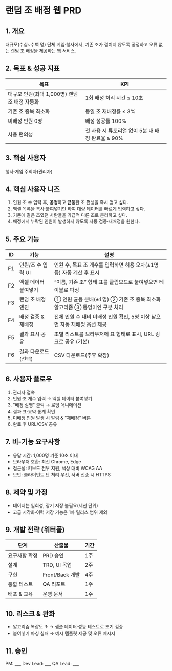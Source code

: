 # 랜덤 조 배정 웹 PRD

## 1. 개요
대규모(수십~수백 명) 단체 게임·행사에서, 기존 조가 겹치지 않도록 공정하고 오류 없는 랜덤 조 배정을 제공하는 웹 서비스.

## 2. 목표 & 성공 지표
| 목표 | KPI |
| --- | --- |
| 대규모 인원(최대 1,000명) 랜덤 조 배정 자동화 | 1회 배정 처리 시간 ≤ 10초 |
| 기존 조 중복 최소화 | 동일 조 재배정률 ≤ 3% |
| 미배정 인원 0명 | 배정 성공률 100% |
| 사용 편의성 | 첫 사용 시 튜토리얼 없이 5분 내 배정 완료율 ≥ 90% |

## 3. 핵심 사용자
행사·게임 주최자(관리자)

## 4. 핵심 사용자 니즈
1. 인원·조 수 입력 후, **공정**하고 **균등**한 조 편성을 즉시 얻고 싶다.
2. 엑셀 목록을 복사·붙여넣기만 하여 대량 데이터를 빠르게 입력하고 싶다.
3. 기존에 같은 조였던 사람들을 가급적 다른 조로 분리하고 싶다.
4. 배정에서 누락된 인원이 발생하지 않도록 자동 검증·재배정을 원한다.

## 5. 주요 기능
| ID | 기능 | 설명 |
| --- | --- | --- |
| F1 | 인원/조 수 입력 UI | 인원 수, 목표 조 개수를 입력하면 허용 오차(±1명 등) 자동 계산 후 표시 |
| F2 | 엑셀 데이터 붙여넣기 | “이름, 기존 조” 형태 표를 클립보드로 붙여넣으면 테이블로 파싱 |
| F3 | 랜덤 조 배정 엔진 | ① 인원 균등 분배(±1명) ② 기존 조 중복 최소화 알고리즘 ③ 동명이인 구분 처리 |
| F4 | 배정 검증 & 재배정 | 전체 인원 수 대비 미배정 인원 확인, 5명 이상 남으면 자동 재배정 옵션 제공 |
| F5 | 결과 표시·공유 | 조별 리스트를 브라우저에 표 형태로 표시, URL 링크로 공유 (기본) |
| F6 | 결과 다운로드(선택) | CSV 다운로드(추후 확장) |

## 6. 사용자 플로우
1. 관리자 접속
2. 인원·조 개수 입력 → 엑셀 데이터 붙여넣기
3. "배정 실행" 클릭 → 로딩 애니메이션
4. 결과 표·요약 통계 확인
5. 미배정 인원 발생 시 알림 & "재배정" 버튼
6. 완료 후 URL/CSV 공유

## 7. 비-기능 요구사항
- 응답 시간: 1,000명 기준 10초 이내
- 브라우저 호환: 최신 Chrome, Edge
- 접근성: 키보드 전부 지원, 색상 대비 WCAG AA
- 보안: 클라이언트 단 처리 우선, 서버 전송 시 HTTPS

## 8. 제약 및 가정
- 데이터는 일회성, 장기 저장 불필요(세션 단위)
- 고급 시각화·이력 저장 기능은 1차 릴리스 범위 제외

## 9. 개발 전략 (워터폴)
| 단계 | 산출물 | 기간 |
| --- | --- | --- |
| 요구사항 확정 | PRD 승인 | 1주 |
| 설계 | TRD, UI 목업 | 2주 |
| 구현 | Front/Back 개발 | 4주 |
| 통합 테스트 | QA 리포트 | 1주 |
| 배포 & 교육 | 운영 문서 | 1주 |

## 10. 리스크 & 완화
- 알고리즘 복잡도 ↑ → 샘플 데이터·성능 테스트로 조기 검증
- 붙여넣기 파싱 실패 → 예시 템플릿 제공 및 오류 메시지

## 11. 승인
PM: ___  Dev Lead: ___  QA Lead: ___